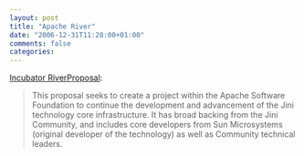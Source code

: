 ```yaml
---
layout: post
title: "Apache River"
date: "2006-12-31T11:28:00+01:00"
comments: false
categories: 
---
```


<p><a href="http://wiki.apache.org/incubator/RiverProposal">Incubator RiverProposal</a>:</p>

<blockquote>
<p>This proposal seeks to create a project within the Apache Software Foundation to continue the development and advancement of the Jini technology core infrastructure. It has broad backing from the Jini Community, and includes core developers from Sun Microsystems (original developer of the technology) as well as Community technical leaders.</p>
</blockquote>


